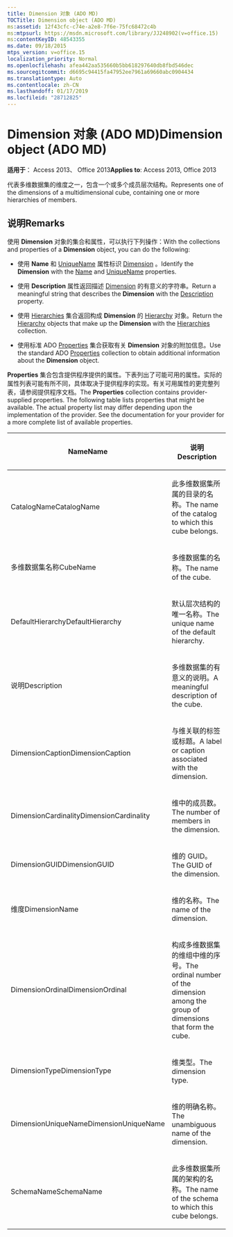 ```yaml
---
title: Dimension 对象 (ADO MD)
TOCTitle: Dimension object (ADO MD)
ms:assetid: 12f43cfc-c74e-a2e8-7f6e-75fc68472c4b
ms:mtpsurl: https://msdn.microsoft.com/library/JJ248902(v=office.15)
ms:contentKeyID: 48543355
ms.date: 09/18/2015
mtps_version: v=office.15
localization_priority: Normal
ms.openlocfilehash: afea442aa535660b5bb618297640db8fbd546dec
ms.sourcegitcommit: d6695c94415fa47952ee7961a69660abc0904434
ms.translationtype: Auto
ms.contentlocale: zh-CN
ms.lasthandoff: 01/17/2019
ms.locfileid: "28712825"
---
```

# <a name="dimension-object-ado-md"></a><span data-ttu-id="fe4b3-102">Dimension 对象 (ADO MD)</span><span class="sxs-lookup"><span data-stu-id="fe4b3-102">Dimension object (ADO MD)</span></span>


<span data-ttu-id="fe4b3-103">**适用于**： Access 2013、 Office 2013</span><span class="sxs-lookup"><span data-stu-id="fe4b3-103">**Applies to**: Access 2013, Office 2013</span></span>

<span data-ttu-id="fe4b3-104">代表多维数据集的维度之一，包含一个或多个成员层次结构。</span><span class="sxs-lookup"><span data-stu-id="fe4b3-104">Represents one of the dimensions of a multidimensional cube, containing one or more hierarchies of members.</span></span>

## <a name="remarks"></a><span data-ttu-id="fe4b3-105">说明</span><span class="sxs-lookup"><span data-stu-id="fe4b3-105">Remarks</span></span>

<span data-ttu-id="fe4b3-106">使用 **Dimension** 对象的集合和属性，可以执行下列操作：</span><span class="sxs-lookup"><span data-stu-id="fe4b3-106">With the collections and properties of a **Dimension** object, you can do the following:</span></span>

  - <span data-ttu-id="fe4b3-107">使用 **Name** 和 [UniqueName](name-property-ado-md.md) 属性标识 [Dimension](uniquename-property-ado-md.md) 。</span><span class="sxs-lookup"><span data-stu-id="fe4b3-107">Identify the **Dimension** with the [Name](name-property-ado-md.md) and [UniqueName](uniquename-property-ado-md.md) properties.</span></span>

  - <span data-ttu-id="fe4b3-108">使用 **Description** 属性返回描述 [Dimension](description-property-ado-md.md) 的有意义的字符串。</span><span class="sxs-lookup"><span data-stu-id="fe4b3-108">Return a meaningful string that describes the **Dimension** with the [Description](description-property-ado-md.md) property.</span></span>

  - <span data-ttu-id="fe4b3-109">使用 [Hierarchies](hierarchy-object-ado-md.md) 集合返回构成 **Dimension** 的 [Hierarchy](hierarchies-collection-ado-md.md) 对象。</span><span class="sxs-lookup"><span data-stu-id="fe4b3-109">Return the [Hierarchy](hierarchy-object-ado-md.md) objects that make up the **Dimension** with the [Hierarchies](hierarchies-collection-ado-md.md) collection.</span></span>

  - <span data-ttu-id="fe4b3-110">使用标准 ADO [Properties](properties-collection-ado.md) 集合获取有关 **Dimension** 对象的附加信息。</span><span class="sxs-lookup"><span data-stu-id="fe4b3-110">Use the standard ADO [Properties](properties-collection-ado.md) collection to obtain additional information about the **Dimension** object.</span></span>

<span data-ttu-id="fe4b3-p101">**Properties** 集合包含提供程序提供的属性。下表列出了可能可用的属性。实际的属性列表可能有所不同，具体取决于提供程序的实现。有关可用属性的更完整列表，请参阅提供程序文档。</span><span class="sxs-lookup"><span data-stu-id="fe4b3-p101">The **Properties** collection contains provider-supplied properties. The following table lists properties that might be available. The actual property list may differ depending upon the implementation of the provider. See the documentation for your provider for a more complete list of available properties.</span></span>

<table>
<colgroup>
<col style="width: 50%" />
<col style="width: 50%" />
</colgroup>
<thead>
<tr class="header">
<th><p><span data-ttu-id="fe4b3-115">Name</span><span class="sxs-lookup"><span data-stu-id="fe4b3-115">Name</span></span></p></th>
<th><p><span data-ttu-id="fe4b3-116">说明</span><span class="sxs-lookup"><span data-stu-id="fe4b3-116">Description</span></span></p></th>
</tr>
</thead>
<tbody>
<tr class="odd">
<td><p><span data-ttu-id="fe4b3-117">CatalogName</span><span class="sxs-lookup"><span data-stu-id="fe4b3-117">CatalogName</span></span></p></td>
<td><p><span data-ttu-id="fe4b3-118">此多维数据集所属的目录的名称。</span><span class="sxs-lookup"><span data-stu-id="fe4b3-118">The name of the catalog to which this cube belongs.</span></span></p></td>
</tr>
<tr class="even">
<td><p><span data-ttu-id="fe4b3-119">多维数据集名称</span><span class="sxs-lookup"><span data-stu-id="fe4b3-119">CubeName</span></span></p></td>
<td><p><span data-ttu-id="fe4b3-120">多维数据集的名称。</span><span class="sxs-lookup"><span data-stu-id="fe4b3-120">The name of the cube.</span></span></p></td>
</tr>
<tr class="odd">
<td><p><span data-ttu-id="fe4b3-121">DefaultHierarchy</span><span class="sxs-lookup"><span data-stu-id="fe4b3-121">DefaultHierarchy</span></span></p></td>
<td><p><span data-ttu-id="fe4b3-122">默认层次结构的唯一名称。</span><span class="sxs-lookup"><span data-stu-id="fe4b3-122">The unique name of the default hierarchy.</span></span></p></td>
</tr>
<tr class="even">
<td><p><span data-ttu-id="fe4b3-123">说明</span><span class="sxs-lookup"><span data-stu-id="fe4b3-123">Description</span></span></p></td>
<td><p><span data-ttu-id="fe4b3-124">多维数据集的有意义的说明。</span><span class="sxs-lookup"><span data-stu-id="fe4b3-124">A meaningful description of the cube.</span></span></p></td>
</tr>
<tr class="odd">
<td><p><span data-ttu-id="fe4b3-125">DimensionCaption</span><span class="sxs-lookup"><span data-stu-id="fe4b3-125">DimensionCaption</span></span></p></td>
<td><p><span data-ttu-id="fe4b3-126">与维关联的标签或标题。</span><span class="sxs-lookup"><span data-stu-id="fe4b3-126">A label or caption associated with the dimension.</span></span></p></td>
</tr>
<tr class="even">
<td><p><span data-ttu-id="fe4b3-127">DimensionCardinality</span><span class="sxs-lookup"><span data-stu-id="fe4b3-127">DimensionCardinality</span></span></p></td>
<td><p><span data-ttu-id="fe4b3-128">维中的成员数。</span><span class="sxs-lookup"><span data-stu-id="fe4b3-128">The number of members in the dimension.</span></span></p></td>
</tr>
<tr class="odd">
<td><p><span data-ttu-id="fe4b3-129">DimensionGUID</span><span class="sxs-lookup"><span data-stu-id="fe4b3-129">DimensionGUID</span></span></p></td>
<td><p><span data-ttu-id="fe4b3-130">维的 GUID。</span><span class="sxs-lookup"><span data-stu-id="fe4b3-130">The GUID of the dimension.</span></span></p></td>
</tr>
<tr class="even">
<td><p><span data-ttu-id="fe4b3-131">维度</span><span class="sxs-lookup"><span data-stu-id="fe4b3-131">DimensionName</span></span></p></td>
<td><p><span data-ttu-id="fe4b3-132">维的名称。</span><span class="sxs-lookup"><span data-stu-id="fe4b3-132">The name of the dimension.</span></span></p></td>
</tr>
<tr class="odd">
<td><p><span data-ttu-id="fe4b3-133">DimensionOrdinal</span><span class="sxs-lookup"><span data-stu-id="fe4b3-133">DimensionOrdinal</span></span></p></td>
<td><p><span data-ttu-id="fe4b3-134">构成多维数据集的维组中维的序号。</span><span class="sxs-lookup"><span data-stu-id="fe4b3-134">The ordinal number of the dimension among the group of dimensions that form the cube.</span></span></p></td>
</tr>
<tr class="even">
<td><p><span data-ttu-id="fe4b3-135">DimensionType</span><span class="sxs-lookup"><span data-stu-id="fe4b3-135">DimensionType</span></span></p></td>
<td><p><span data-ttu-id="fe4b3-136">维类型。</span><span class="sxs-lookup"><span data-stu-id="fe4b3-136">The dimension type.</span></span></p></td>
</tr>
<tr class="odd">
<td><p><span data-ttu-id="fe4b3-137">DimensionUniqueName</span><span class="sxs-lookup"><span data-stu-id="fe4b3-137">DimensionUniqueName</span></span></p></td>
<td><p><span data-ttu-id="fe4b3-138">维的明确名称。</span><span class="sxs-lookup"><span data-stu-id="fe4b3-138">The unambiguous name of the dimension.</span></span></p></td>
</tr>
<tr class="even">
<td><p><span data-ttu-id="fe4b3-139">SchemaName</span><span class="sxs-lookup"><span data-stu-id="fe4b3-139">SchemaName</span></span></p></td>
<td><p><span data-ttu-id="fe4b3-140">此多维数据集所属的架构的名称。</span><span class="sxs-lookup"><span data-stu-id="fe4b3-140">The name of the schema to which this cube belongs.</span></span></p></td>
</tr>
</tbody>
</table>


